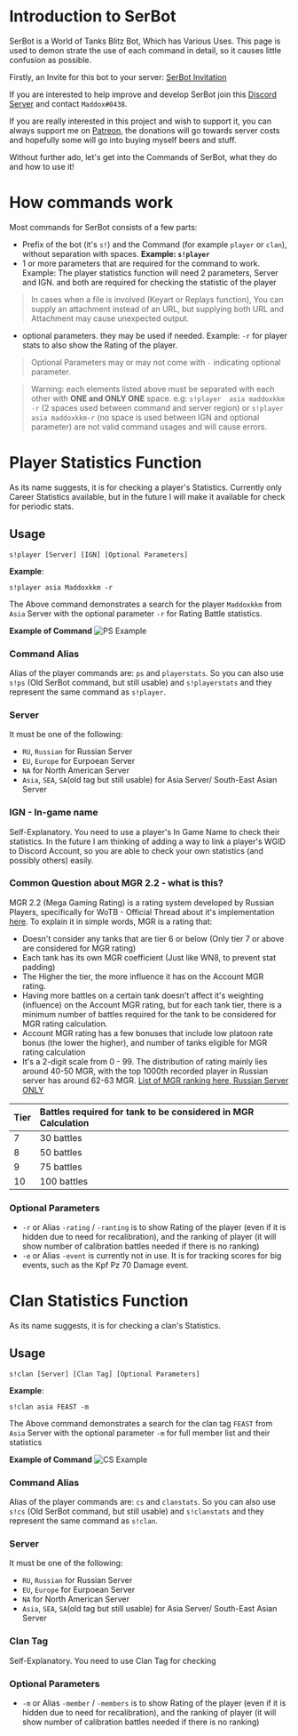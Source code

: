 # Introduction to SerBot
SerBot is a World of Tanks Blitz Bot, Which has Various Uses.
This page is used to demon  strate the use of each command in detail, 
so it causes little confusion as possible.

Firstly, an Invite for this bot to your server: [SerBot Invitation](https://discordapp.com/oauth2/authorize?&client_id=213516317003612180&scope=bot&permissions=16392)

If you are interested to help improve and develop SerBot join this 
[Discord Server](http://discord.gg/gt7PquG) and contact `Maddox#0438`.

If you are really interested in this project and wish to support it, 
you can always support me on [Patreon](https://www.patreon.com/maddoxkkm), the donations will go towards 
server costs and hopefully some will go into buying myself beers and stuff.

Without further ado, let's get into the Commands of SerBot, what they do and how to use it!

# How commands work

Most commands for SerBot consists of a few parts:

- Prefix of the bot (it's `s!`) and the Command (for example `player` or `clan`), without separation with spaces. **Example: `s!player`**
- 1 or more parameters that are required for the command to work. Example: The player statistics function will need 2 parameters, Server and IGN. and both are required for checking the statistic of the player
> In cases when a file is involved (Keyart or Replays function), You can supply an attachment instead of an URL, but supplying both URL and Attachment may cause unexpected output.
- optional parameters. they may be used if needed. Example: `-r` for player stats to also show the Rating of the player.
> Optional Parameters may or may not come with `-` indicating optional parameter. 

> Warning: each elements listed above must be separated with each other with **ONE and ONLY ONE** space. e.g: `s!player  asia maddoxkkm -r` (2 spaces used between command and server region) or `s!player asia maddoxkkm-r` (no space is used between IGN and optional parameter) are not valid command usages and will cause errors.

# Player Statistics Function
As its name suggests, it is for checking a player's Statistics. Currently only Career Statistics
available, but in the future I will make it available for check for periodic stats.
## Usage
```
s!player [Server] [IGN] [Optional Parameters]
```

**Example**: 
```
s!player asia Maddoxkkm -r
```
The Above command demonstrates a search for the player `Maddoxkkm` from `Asia` Server with the optional parameter `-r` for Rating Battle statistics.

**Example of Command**
![PS Example](https://i.imgur.com/0chXtzn.png)

### Command Alias
Alias of the player commands are: `ps` and `playerstats`. So you can also use `s!ps` (Old SerBot command, but still usable) and `s!playerstats` and they represent the same command as `s!player`.

### Server
It must be one of the following:

- `RU`, `Russian` for Russian Server
- `EU`, `Europe` for Eurpoean Server
- `NA` for North American Server
- `Asia`, `SEA`, `SA`(old tag but still usable) for Asia Server/ South-East Asian Server

### IGN - In-game name

Self-Explanatory. You need to use a player's In Game Name to check their statistics. In the future I am thinking of adding a way to link a player's WGID to Discord Account, so you are able to check your own statistics (and possibly others) easily.

### Common Question about MGR 2.2 - what is this?

MGR 2.2 (Mega Gaming Rating) is a rating system developed by Russian Players, specifically for WoTB - Official Thread about it's implementation [here](http://forum.wotblitz.ru/index.php?/topic/37499-mgr-%D0%B2%D1%81%D1%82%D1%80%D0%B5%D1%87%D0%B0%D0%B5%D0%BC-%D0%B2%D0%B5%D1%80%D1%81%D0%B8%D1%8E-mgr-22/#topmost).
To explain it in simple words, MGR is a rating that:

- Doesn't consider any tanks that are tier 6 or below (Only tier 7 or above are considered for MGR rating)
- Each tank has its own MGR coefficient (Just like WN8, to prevent stat padding)
- The Higher the tier, the more influence it has on the Account MGR rating.
- Having more battles on a certain tank doesn't affect it's weighting (influence) on the Account MGR rating, but for each tank tier, there is a minimum number of battles required for the tank to be considered for MGR rating calculation. 
- Account MGR rating has a few bonuses that include low platoon rate bonus (the lower the higher), and number of tanks eligible for MGR rating calculation
- It's a 2-digit scale from 0 - 99. The distribution of rating mainly lies around 40-50 MGR, with the top 1000th recorded player in Russian server has around 62-63 MGR. [List of MGR ranking here, Russian Server ONLY](http://wblitz.net/ratings/mgr/1000)


|Tier   | Battles required for tank to be considered in MGR Calculation |
|:---|:---|
| 7 | 30 battles | 
| 8 | 50 battles | 
| 9 | 75 battles | 
| 10 | 100 battles |

### Optional Parameters 

- `-r` or Alias `-rating` / `-ranting` is to show Rating of the player (even if it is hidden due to need for recalibration), and the ranking of player (it will show number of calibration battles needed if there is no ranking)
- `-e` or Alias `-event` is currently not in use. It is for tracking scores for big events, such as the Kpf Pz 70 Damage event.

# Clan Statistics Function

As its name suggests, it is for checking a clan's Statistics. 

## Usage
```
s!clan [Server] [Clan Tag] [Optional Parameters]
```

**Example**: 
```
s!clan asia FEAST -m
```
The Above command demonstrates a search for the clan tag `FEAST` from `Asia` Server with the optional parameter `-m` for full member list and their statistics

**Example of Command**
![CS Example](https://i.imgur.com/WEnHaf0.png)

### Command Alias
Alias of the player commands are: `cs` and `clanstats`. So you can also use `s!cs` (Old SerBot command, but still usable) and `s!clanstats` and they represent the same command as `s!clan`.

### Server
It must be one of the following:

- `RU`, `Russian` for Russian Server
- `EU`, `Europe` for Eurpoean Server
- `NA` for North American Server
- `Asia`, `SEA`, `SA`(old tag but still usable) for Asia Server/ South-East Asian Server

### Clan Tag

Self-Explanatory. You need to use Clan Tag for checking


### Optional Parameters 

- `-m` or Alias `-member` / `-members` is to show Rating of the player (even if it is hidden due to need for recalibration), and the ranking of player (it will show number of calibration battles needed if there is no ranking)
